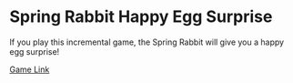# Spring Rabbit Happy Egg Surprise

If you play this incremental game, the Spring Rabbit will give you a happy egg surprise!

[Game Link](https://asteriskman7.github.io/SpringRabbitHappyEggSurprise/)
